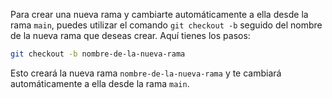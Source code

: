 Para crear una nueva rama y cambiarte automáticamente a ella desde la rama `main`, puedes utilizar el comando `git checkout -b` seguido del nombre de la nueva rama que deseas crear. Aquí tienes los pasos:

```bash
git checkout -b nombre-de-la-nueva-rama
```

Esto creará la nueva rama `nombre-de-la-nueva-rama` y te cambiará automáticamente a ella desde la rama `main`.
